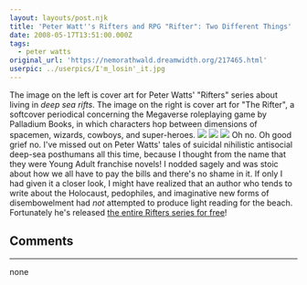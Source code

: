 ```yaml
---
layout: layouts/post.njk
title: 'Peter Watt''s Rifters and RPG "Rifter": Two Different Things'
date: 2008-05-17T13:51:00.000Z
tags: 
  - peter watts
original_url: 'https://nemorathwald.dreamwidth.org/217465.html'
userpic: ../userpics/I'm_losin'_it.jpg
---
```

The image on the left is cover art for Peter Watts' "Rifters" series about living in _deep sea rifts_. The image on the right is cover art for "The Rifter", a softcover periodical concerning the Megaverse roleplaying game by Palladium Books, in which characters hop between dimensions of spacemen, wizards, cowboys, and super-heroes. ![](http://lh5.ggpht.com/matt.mattarn/SE3lwhbpzxI/AAAAAAAACvQ/pHjtayZJD4Y/s288/maelstrom.jpg) ![](http://lh6.ggpht.com/matt.mattarn/SC8aPxUX2gI/AAAAAAAACtM/CW7aKH0nVPg/s144/notequal.gif) ![](http://www.palladiumbooks.com/Merchant2/catalog/images/142.jpg) Oh no. Oh good grief no. I've missed out on Peter Watts' tales of suicidal nihilistic antisocial deep-sea posthumans all this time, because I thought from the name that they were Young Adult franchise novels! I nodded sagely and was stoic about how we all have to pay the bills and there's no shame in it. If only I had given it a closer look, I might have realized that an author who tends to write about the Holocaust, pedophiles, and imaginative new forms of disembowelment had _not_ attempted to produce light reading for the beach. Fortunately he's released [the entire Rifters series for free](http://www.rifters.com/real/shorts.htm)!

## Comments

---

none
